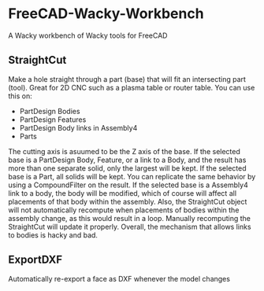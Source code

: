 # FreeCAD-Wacky-Workbench
A Wacky workbench of Wacky tools for FreeCAD

## StraightCut
Make a hole straight through a part (base) that will fit an intersecting part (tool). Great for 2D CNC such as a plasma table or router table.
You can use this on:
- PartDesign Bodies
- PartDesign Features
- PartDesign Body links in Assembly4
- Parts

The cutting axis is asuumed to be the Z axis of the base.
If the selected base is a PartDesign Body, Feature, or a link to a Body, and the result has more than one separate solid, only the largest will be kept. If the selected base is a Part, all solids will be kept. You can replicate the same behavior by using a CompoundFilter on the result.
If the selected base is a Assembly4 link to a body, the body will be modified, which of course will affect all placements of that body within the assembly. Also, the StraightCut object will not automatically recompute when placements of bodies within the assembly change, as this would result in a loop. Manually recomputing the StraightCut will update it properly. Overall, the mechanism that allows links to bodies is hacky and bad.

## ExportDXF
Automatically re-export a face as DXF whenever the model changes
